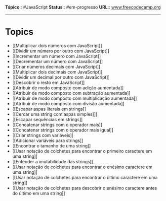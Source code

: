 **Tópico**:: #JavaScript
**Status**:: #em-progresso 
**URL**:: www.freecodecamp.org

--- 
# Topics

- [[Multiplicar dois números com JavaScript]]
- [[Dividir um número por outro com JavaScript]]
- [[Incrementar um número com JavaScript]]
- [[Decrementar um número com JavaScript]]
- [[Criar números decimais com JavaScript]]
- [[Multiplicar dois decimais com JavaScript]]
- [[Dividir um decimal por outro com JavaScript]]
- [[Descobrir o resto em JavaScript]]
- [[Atribuir de modo composto com adição aumentada]]
- [[Atribuir de modo composto com subtração aumentada]]
- [[Atribuir de modo composto com multiplicação aumentada]]
- [[Atribuir de modo composto com divisão aumentada]]
- [[Escapar aspas literais em strings]]
- [[Cercar uma string com aspas simples]]]
- [[Escapar sequências em strings]]
- [[Concatenar strings com o operador mais]]
- [[Concatenar strings com o operador mais igual]]
- [[Criar strings com variáveis]]
- [[Adicionar variáveis para strings]]
- [[Encontrar o tamanho de uma string]]
- [[Usar notação de colchetes para encontrar o primeiro caractere em uma string]]
- [[Entender a imutabilidade das strings]]
- [[Usar notação de colchetes para encontrar o enésimo caractere em uma string]]
- [[Usar notação de colchetes para encontrar o último caractere em uma string]]
- [[Usar notação de colchetes para descobrir o enésimo caractere antes do último em uma string]]

